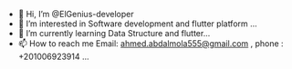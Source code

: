 - 👋 Hi, I’m @ElGenius-developer
- 👀 I’m interested in Software development and flutter platform ...
- 🌱 I’m currently learning Data Structure and flutter...
- 📫 How to reach me Email: ahmed.abdalmola555@gmail.com , phone : +201006923914 ...

<!---
ElGenius-developer/ElGenius-developer is a ✨ special ✨ repository because its `README.md` (this file) appears on your GitHub profile.
You can click the Preview link to take a look at your changes.
--->
